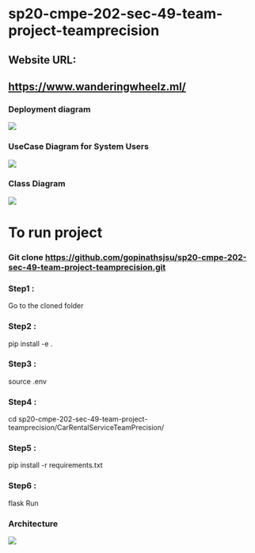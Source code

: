 # sp20-cmpe-202-sec-49-team-project-teamprecision

## Website URL:

## https://www.wanderingwheelz.ml/

### Deployment diagram

  ![](https://user-images.githubusercontent.com/6051665/77734538-1bde9080-6fc6-11ea-8e66-28947fe87cae.png)

### UseCase Diagram for System Users

  ![](https://user-images.githubusercontent.com/39830914/77723592-268d2b80-6fae-11ea-9c31-edf5845df29b.png)

### Class Diagram

  ![](https://user-images.githubusercontent.com/57167636/79532639-90877680-802a-11ea-8359-d89a0926329d.png)

# To run project

### Git clone https://github.com/gopinathsjsu/sp20-cmpe-202-sec-49-team-project-teamprecision.git
### Step1 : 
  Go to the cloned folder
### Step2 : 
  pip install -e .
### Step3 : 
  source .env
### Step4 :
  cd sp20-cmpe-202-sec-49-team-project-teamprecision/CarRentalServiceTeamPrecision/ 
### Step5 : 
  pip install -r requirements.txt
### Step6 : 
  flask Run
  
### Architecture
  ![](https://user-images.githubusercontent.com/57167636/81378678-89e59f80-90bc-11ea-81da-1b63440f3245.png)
